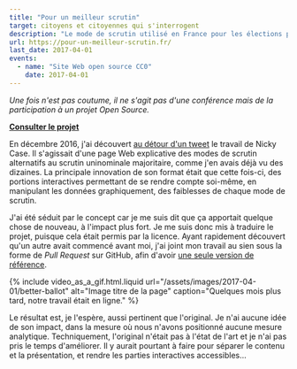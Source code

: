 ```yaml
---
title: "Pour un meilleur scrutin"
target: citoyens et citoyennes qui s'interrogent
description: "Le mode de scrutin utilisé en France pour les élections présidentielles a des avantages et des inconvénients. Peu importe qu'on l'apprécie ou non, il modèle la vie politique et, parfois, nous oblige à mentir. Comment mieux le faire comprendre qu'au travers d'un exercice pratique ?"
url: https://pour-un-meilleur-scrutin.fr/
last_date: 2017-04-01
events: 
  - name: "Site Web open source CC0"
    date: 2017-04-01
---
```


_Une fois n'est pas coutume, il ne s'agit pas d'une conférence mais de la participation à un projet Open Source._

**[Consulter le projet](https://pour-un-meilleur-scrutin.fr/)**

En décembre 2016, j'ai découvert [au détour d'un tweet](https://twitter.com/ncasenmare/status/807984252994330624) le travail de Nicky Case. Il s'agissait d'une page Web explicative des modes de scrutin alternatifs au scrutin uninominale majoritaire, comme j'en avais déjà vu des dizaines. La principale innovation de son format était que cette fois-ci, des portions interactives permettant de se rendre compte soi-même, en manipulant les données graphiquement, des faiblesses de chaque mode de scrutin.

J'ai été séduit par le concept car je me suis dit que ça apportait quelque chose de nouveau, à l'impact plus fort. Je me suis donc mis à traduire le projet, puisque cela était permis par la licence. Ayant rapidement découvert qu'un autre avait commencé avant moi, j'ai joint mon travail au sien sous la forme de <i lang="en">Pull Request</i> sur GitHub, afin d'avoir [une seule version de référence](https://github.com/xDEADC0DE/ballot-fr "Code source du projet Pour Un Meilleur Scrutin").

{% include video_as_a_gif.html.liquid
url="/assets/images/2017-04-01/better-ballot"
alt="Image titre de la page"
caption="Quelques mois plus tard, notre travail était en ligne."
%}

Le résultat est, je l'espère, aussi pertinent que l'original. Je n'ai aucune idée de son impact, dans la mesure où nous n'avons positionné aucune mesure analytique. Techniquement, l'original n'était pas à l'état de l'art et je n'ai pas pris le temps d'améliorer. Il y aurait pourtant à faire pour séparer le contenu et la présentation, et rendre les parties interactives accessibles…
